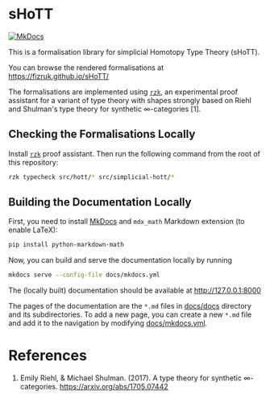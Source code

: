 # sHoTT

[![MkDocs](https://shields.io/badge/MkDocs-documentation-informational)](https://fizruk.github.io/rzk/split.html)

This is a formalisation library for simplicial Homotopy Type Theory (sHoTT).

You can browse the rendered formalisations at https://fizruk.github.io/sHoTT/

The formalisations are implemented using [`rzk`](https://github.com/fizruk/rzk), an experimental proof assistant for a variant of type theory with shapes strongly based on Riehl and Shulman's type theory for synthetic ∞-categories [1].

## Checking the Formalisations Locally

Install [`rzk`](https://github.com/fizruk/rzk) proof assistant. Then run the following command from the root of this repository:

```sh
rzk typecheck src/hott/* src/simplicial-hott/*
```

## Building the Documentation Locally

First, you need to install [MkDocs](https://www.mkdocs.org/getting-started/) and `mdx_math` Markdown extension (to enable LaTeX):

```sh
pip install python-markdown-math
```

Now, you can build and serve the documentation locally by running

```sh
mkdocs serve --config-file docs/mkdocs.yml
```

The (locally built) documentation should be available at http://127.0.0.1:8000

The pages of the documentation are the `*.md` files in [docs/docs](docs/docs) directory and its subdirectories.
To add a new page, you can create a new `*.md` file and add it to the navigation by modifying [docs/mkdocs.yml](docs/mkdocs.yml).

# References

1. Emily Riehl, & Michael Shulman. (2017). A type theory for synthetic ∞-categories. https://arxiv.org/abs/1705.07442
